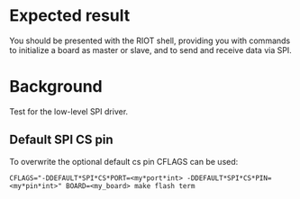 Expected result
===============
You should be presented with the RIOT shell, providing you with commands to initialize a board
as master or slave, and to send and receive data via SPI.

Background
==========
Test for the low-level SPI driver.

## Default SPI CS pin

To overwrite the optional default cs pin CFLAGS can be used:

`CFLAGS="-DDEFAULT*SPI*CS*PORT=<my*port*int> -DDEFAULT*SPI*CS*PIN=<my*pin*int>" BOARD=<my_board> make flash term`
